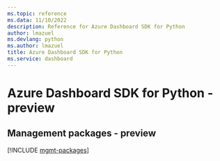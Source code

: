 ```yaml
---
ms.topic: reference
ms.data: 11/10/2022
description: Reference for Azure Dashboard SDK for Python
author: lmazuel
ms.devlang: python
ms.author: lmazuel
title: Azure Dashboard SDK for Python
ms.service: dashboard
---
```

# Azure Dashboard SDK for Python - preview

## Management packages - preview
[!INCLUDE [mgmt-packages](dashboard-mgmt-index.md)]